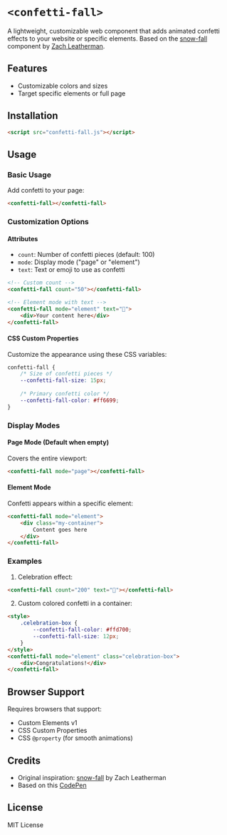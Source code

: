 # `<confetti-fall>`

A lightweight, customizable web component that adds animated confetti effects to your website or specific elements. Based on the [snow-fall](https://www.zachleat.com/web/snow-fall/) component by [Zach Leatherman](https://www.zachleat.com/).

## Features

- Customizable colors and sizes
- Target specific elements or full page


## Installation

```html
<script src="confetti-fall.js"></script>
```

## Usage

### Basic Usage

Add confetti to your page:

```html
<confetti-fall></confetti-fall>
```

### Customization Options

#### Attributes

- `count`: Number of confetti pieces (default: 100)
- `mode`: Display mode ("page" or "element")
- `text`: Text or emoji to use as confetti

```html
<!-- Custom count -->
<confetti-fall count="50"></confetti-fall>

<!-- Element mode with text -->
<confetti-fall mode="element" text="🎉">
    <div>Your content here</div>
</confetti-fall>
```

#### CSS Custom Properties

Customize the appearance using these CSS variables:

```css
confetti-fall {
    /* Size of confetti pieces */
    --confetti-fall-size: 15px;
    
    /* Primary confetti color */
    --confetti-fall-color: #ff6699;
}
```

### Display Modes

#### Page Mode (Default when empty)
Covers the entire viewport:

```html
<confetti-fall mode="page"></confetti-fall>
```

#### Element Mode
Confetti appears within a specific element:

```html
<confetti-fall mode="element">
    <div class="my-container">
        Content goes here
    </div>
</confetti-fall>
```

### Examples

1. Celebration effect:
```html
<confetti-fall count="200" text="🎉"></confetti-fall>
```

2. Custom colored confetti in a container:
```html
<style>
    .celebration-box {
        --confetti-fall-color: #ffd700;
        --confetti-fall-size: 12px;
    }
</style>
<confetti-fall mode="element" class="celebration-box">
    <div>Congratulations!</div>
</confetti-fall>
```

## Browser Support

Requires browsers that support:
- Custom Elements v1
- CSS Custom Properties
- CSS `@property` (for smooth animations)

## Credits

- Original inspiration: [snow-fall](https://www.zachleat.com/web/snow-fall/) by Zach Leatherman
- Based on this [CodePen](https://codepen.io/g12n/pen/egMjNq)

## License

MIT License